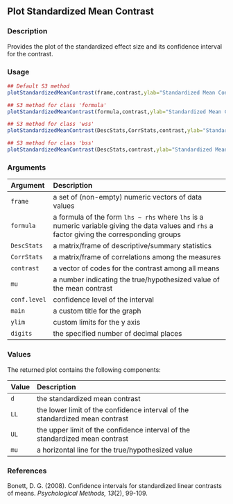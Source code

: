 ## Plot Standardized Mean Contrast

### Description

Provides the plot of the standardized effect size and its confidence interval for the contrast.

### Usage

```r
## Default S3 method
plotStandardizedMeanContrast(frame,contrast,ylab="Standardized Mean Contrast",xlab="",mu=0,conf.level=.95,rope=NULL,values=TRUE,main=NULL,ylim=NULL,digits=3)

## S3 method for class 'formula'
plotStandardizedMeanContrast(formula,contrast,ylab="Standardized Mean Contrast",xlab="",mu=0,conf.level=.95,rope=NULL,values=TRUE,main=NULL,ylim=NULL,digits=3)

## S3 method for class 'wss'
plotStandardizedMeanContrast(DescStats,CorrStats,contrast,ylab="Standardized Mean Contrast",xlab="",mu=0,conf.level=.95,rope=NULL,values=TRUE,main=NULL,ylim=NULL,digits=3)

## S3 method for class 'bss'
plotStandardizedMeanContrast(DescStats,contrast,ylab="Standardized Mean Contrast",xlab="",mu=0,conf.level=.95,rope=NULL,values=TRUE,main=NULL,ylim=NULL,digits=3)
```

### Arguments

Argument | Description
:-- | :--
```frame``` | a set of (non-empty) numeric vectors of data values
```formula``` | a formula of the form `lhs ~ rhs` where `lhs` is a numeric variable giving the data values and `rhs` a factor giving the corresponding groups
```DescStats``` | a matrix/frame of descriptive/summary statistics
```CorrStats``` | a matrix/frame of correlations among the measures
```contrast``` | a vector of codes for the contrast among all means
```mu``` | a number indicating the true/hypothesized value of the mean contrast
```conf.level``` | confidence level of the interval
```main``` | a custom title for the graph
```ylim``` | custom limits for the y axis
```digits``` | the specified number of decimal places

### Values

The returned plot contains the following components:

Value | Description
:-- | :--
```d``` | the standardized mean contrast
```LL``` | the lower limit of the confidence interval of the standardized mean contrast
```UL``` | the upper limit of the confidence interval of the standardized mean contrast
```mu``` | a horizontal line for the true/hypothesized value

### References

Bonett, D. G. (2008). Confidence intervals for standardized linear contrasts of means. *Psychological Methods, 13*(2), 99-109.
